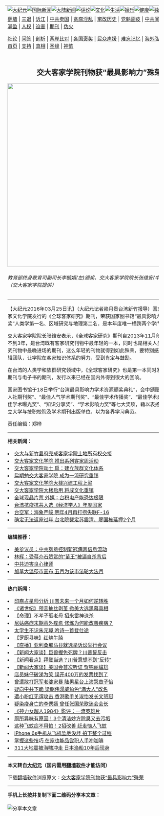 <a name="1" id="1" target="_blank"></a><span id="1"></span>
<table align=center border="0"><tr><td colspan="2" VALIGN=TOP><a href="https://github.com/onivku3167/djy/blob/master/gb/nsc413.md#1"><img src="https://raw.githubusercontent.com/onivku3167/www/master/t/djy/1.jpg" title="大纪元"></a><a href="https://github.com/onivku3167/djy/blob/master/gb/n24hr.md#1"><img src="https://raw.githubusercontent.com/onivku3167/www/master/t/djy/3.jpg" title="国际新闻"></a><a href="https://github.com/onivku3167/djy/blob/master/gb/nsc413.md#1"><img src="https://raw.githubusercontent.com/onivku3167/www/master/t/djy/4.jpg" title="大陆新闻"></a><a href="https://github.com/onivku3167/djy/blob/master/gb/news392.md#1"><img src="https://raw.githubusercontent.com/onivku3167/www/master/t/djy/5.jpg" title="评论"></a><a href="https://github.com/onivku3167/djy/blob/master/gb/news2007.md#1"><img src="https://raw.githubusercontent.com/onivku3167/www/master/t/djy/6.jpg" title="文化"></a><a href="https://github.com/onivku3167/djy/blob/master/gb/news2008.md#1"><img src="https://raw.githubusercontent.com/onivku3167/www/master/t/djy/7.jpg" title="生活"></a><a href="https://github.com/onivku3167/djy/blob/master/gb/ncyule.md#1"><img src="https://raw.githubusercontent.com/onivku3167/www/master/t/djy/8.jpg" title="娱乐"></a><a href="https://github.com/onivku3167/djy/blob/master/gb/nsc1002.md#1"><img src="https://raw.githubusercontent.com/onivku3167/www/master/t/djy/9.jpg" title="健康"><a href="https://github.com/onivku3167/djy/blob/master/gb/nf6092.md#1"><img src="https://raw.githubusercontent.com/onivku3167/www/master/t/djy/10a.jpg" title="独家"></a><a href="https://github.com/onivku3167/djy/blob/master/gb/nf4514.md#1"><img src="https://raw.githubusercontent.com/onivku3167/www/master/t/djy/12a.jpg" title="头条"></a></td></tr>
<tr><td colspan="2" VALIGN=TOP><a target="_blank" href="https://github.com/onivku3167/www/blob/master/README.md?zsrh#1">翻墙</a> | <a target="_blank" href="https://github.com/onivku3167/djy/blob/master/gb/nf5657.md#1">三退</a> | <a target="_blank" href="https://github.com/onivku3167/djy/blob/master/gb/nf6124.md#1">诉江</a> | <a target="_blank" href="https://github.com/onivku3167/djy/blob/master/gb/nf1176117.md#1">中共卖国</a> | <a target="_blank" href="https://github.com/onivku3167/djy/blob/master/gb/nf5773.md#1">贪腐淫乱</a> | <a target="_blank" href="https://github.com/onivku3167/djy/blob/master/gb/nf1176115.md#1">窜改历史</a> | <a target="_blank" href="https://github.com/onivku3167/djy/blob/master/gb/nf1176107.md#1">党魁画皮</a> | <a target="_blank" href="https://github.com/onivku3167/djy/blob/master/gb/nf1320400.md#1">中共间谍</a> | <a target="_blank" href="https://github.com/onivku3167/djy/blob/master/gb/nf1176114.md#1">破坏传统</a> | <a target="_blank" href="https://github.com/onivku3167/ntdtv/blob/master/gb/prog447_1.md#1">恶贯满盈</a> | <a target="_blank" href="https://github.com/onivku3167/djy/blob/master/gb/ncid278.md#1">人权</a> | <a target="_blank" href="https://github.com/onivku3167/djy/blob/master/gb/nf1176111.md#1">迫害</a> | <a target="_blank" href="https://gitlab.com/szzdlab/mh-qikan/blob/master/README.md#1">期刊</a> | <a target="_blank" href="https://github.com/onivku3167/djy/blob/master/gb/nf5562.md#1">伪火</a></p><p><a target="_blank" href="https://github.com/onivku3167/djy/blob/master/gb/9p.md#1">社论</a> | <a target="_blank" href="https://github.com/onivku3167/djy/blob/master/gb/nf4378.md#1">问答</a> | <a target="_blank" href="https://github.com/onivku3167/djy/blob/master/gb/nf5792.md#1">剖析</a> | <a target="_blank" href="https://github.com/onivku3167/djy/blob/master/gb/nf5735.md#1">两岸比对</a> | <a target="_blank" href="https://github.com/onivku3167/djy/blob/master/gb/nf6119.md#1">各国褒奖</a> | <a target="_blank" href="https://github.com/onivku3167/djy/blob/master/gb/nf6120.md#1">民众声援</a> | <a target="_blank" href="https://github.com/onivku3167/djy/blob/master/gb/nf1188594.md#1">难忘记忆</a> | <a target="_blank" href="https://github.com/onivku3167/djy/blob/master/gb/nf3180.md#1">海外弘传</a> | <a target="_blank" href="https://github.com/onivku3167/djy/blob/master/gb/nf5410.md#1">万人上访</a> | <a target="_blank" href="https://github.com/onivku3167/www/blob/master/README.md?zsrh#1">平台首页</a> | <a target="_blank" href="https://github.com/onivku3167/djy/blob/master/gb/nf4386.md#1">支持</a> | <a target="_blank" href="https://github.com/onivku3167/djy/blob/master/gb/nf4389.md#1">真相</a> | <a target="_blank" href="https://github.com/onivku3167/djy/blob/master/gb/nf5790.md#1">圣缘</a> | <a target="_blank" href="https://github.com/onivku3167/djy/blob/master/gb/nf4786.md#1">神韵</a></td></tr>
<tr><td VALIGN=TOP width="626"><h2 align=center>交大客家学院刊物获“最具影响力”殊荣</h2>
<img width="600" src="https://i.epochtimes.com/assets/uploads/2016/03/189722_medium-600x400.jpg" />
<h6>教育部终身教育司副司长李毓娟(左)颁奖，交大客家学院院长张维安(中)亲自受奖。（交大客家学院提供）
</h6>
<hr>
<p>【大纪元2016年03月25日讯】（大纪元记者赖月贵台湾新竹报导）国立交通大学<ahref="https://github.com/onivku3167/djy/blob/master/gb/tag/%E5%AE%A2%E5%AE%B6.md#1">客家</a>文化<ahref="https://github.com/onivku3167/djy/blob/master/gb/tag/%E5%AD%A6%E9%99%A2.md#1">学院</a>发行的《全球<ahref="https://github.com/onivku3167/djy/blob/master/gb/tag/%E5%AE%A2%E5%AE%B6.md#1">客家</a>研究》期刊，荣获国家图书馆“最具影响力人社期刊奖”人类学第一名、区域研究与地理第二名，是本年度唯一横跨两个学门的得奖期刊。</p>
<p><ahref="https://github.com/onivku3167/djy/blob/master/gb/tag/%E4%BA%A4%E5%A4%A7.md#1">交大</a>客家<ahref="https://github.com/onivku3167/djy/blob/master/gb/tag/%E5%AD%A6%E9%99%A2.md#1">学院</a>院长张维安表示，《全球客家研究》期刊自2013年11月创刊以来，至今不到3年，是台湾既有客家研究刊物中最年轻的一本，同时也是相关人类学和族群研究刊物中最晚进场的期刊，这么年轻的刊物就得到如此殊荣，要特别感谢作者群和编辑团队，让学院在客家知识体系的努力，受到肯定与鼓励。</p>
<p>在台湾的人类学和族群研究领域中，《全球客家研究》也是第一本同时发行纸本、电子期刊与电子书的期刊，发行以来已经在国内外得到很大的回响。</p>
<p>国家图书馆于18日举行“台湾最具影响力学术资源颁奖典礼”，会中颁赠“最具影响力人社期刊奖”、“最佳人气学术期刊奖”、“最佳学术传播奖”、“最佳学术典藏奖”、“最佳学术曝光奖”、“知识分享奖”、“学术影响力奖”等七大奖项，藉以表扬全国42所公私立大学与技职校院及学术期刊出版单位，以为各界学习典范。</p>
<p>责任编辑：郑桦</p>

<hr>


<strong>相关新闻：</strong>
<li><a href="https://github.com/onivku3167/djy/blob/master/gb/6/1/4/n1177787.md#1">交大与新竹县府完成客家学院土地所有权交接</a></li>
<li><a href="https://github.com/onivku3167/djy/blob/master/gb/6/5/17/n1321417.md#1">交大客家文化学院  推出系列客家周活动</a></li>
<li><a href="https://github.com/onivku3167/djy/blob/master/gb/7/2/8/n1617508.md#1">交大客家学院动土 扁：建立族群文化体系</a></li>
<li><a href="https://github.com/onivku3167/djy/blob/master/gb/7/2/8/n1617625.md#1">扁期勉交大客家学院  成为一流研究重镇</a></li>
<li><a href="https://github.com/onivku3167/djy/blob/master/gb/8/6/25/n2168290.md#1">交大客家文化学院大楼兴建工程上梁</a></li>
<li><a href="https://github.com/onivku3167/djy/blob/master/gb/9/12/15/n2754558.md#1">交大客家学院大楼启用 将成文化重镇</a></li>
<li><a href="https://github.com/onivku3167/djy/blob/master/gb/20/12/18/n12630166.md#1">全球现晶片荒 外媒：台积电产能恐达极限</a></li>
<li><a href="https://github.com/onivku3167/djy/blob/master/gb/20/12/18/n12630163.md#1">台湾抗疫抗共入选《经济学人》年度国家</a></li>
<li><a href="https://github.com/onivku3167/djy/blob/master/gb/20/12/18/n12629789.md#1">台空军：海象严峻 明年4月再打捞失联F-16</a></li>
<li><a href="https://github.com/onivku3167/djy/blob/master/gb/20/12/18/n12630169.md#1">确定无法返家过年 台北院裁定苏震清、廖国栋延押2个月</a></li>
<hr>


<strong>编辑推荐：</strong>
<li><a href="https://github.com/onzhi266/djy/blob/master/gb/20/2/22/n11887949.md#1">美参议员：中共刻意控制新冠病毒信息流动</a></li>
<li><a href="https://github.com/tsiac2612/djy/blob/master/gb/18/4/7/n10284443.md#1" target="_blank">林辉：受蒋介石赞赏的“苗王”被逼自杀背后</a></li><li><a href="https://github.com/onivku3167/djy/blob/master/gb/9/2/9/n2422991.md?dfh#1" target="_blank">中共迫害良心律师</a></li><li><a href="https://github.com/tsiac2612/djy/blob/master/gb/19/5/3/n11232919.md#1" target="_blank">加拿大温莎市宣布 五月为该市法轮大法月</a></li>
<hr>

<strong>热门新闻：</strong>
<li><a href="https://github.com/onivku3167/djy/blob/master/gb/20/12/15/n12621699.md#1">印裔占星师分析 川普未来一个月如何逆转胜</a></li>
<li><a href="https://github.com/onivku3167/djy/blob/master/gb/20/12/9/n12605810.md#1">《诸世纪》预言抽丝剥茧 掀美大选黑幕真相</a></li>
<li><a href="https://github.com/onivku3167/djy/blob/master/gb/20/12/10/n12609444.md#1">【命理】不孝子砸老母 招来雷神诛杀</a></li>
<li><a href="https://github.com/onivku3167/djy/blob/master/gb/20/12/11/n12614366.md#1">尼姑癌症末期意外痊愈 修炼为何能改善疾病？</a></li>
<li><a href="https://github.com/onivku3167/djy/blob/master/gb/20/11/27/n12580489.md#1">太学生不识朱元璋 吟诗一首登仕途</a></li>
<li><a href="https://github.com/onivku3167/djy/blob/master/gb/20/12/15/n12623326.md#1">【罗厨寻味】红烧牛腩</a></li>
<li><a href="https://github.com/onivku3167/djy/blob/master/gb/20/12/18/n12629475.md#1">【直播】亚利桑那马县就选举诉讼举行会议</a></li>
<li><a href="https://github.com/onivku3167/djy/blob/master/gb/20/12/18/n12630320.md#1">【新闻大家谈】巨兽握免死牌？川普誓反击</a></li>
<li><a href="https://github.com/onivku3167/djy/blob/master/gb/20/12/15/n12623396.md#1">【新闻看点】拜登当选？川普意想不到“反转”</a></li>
<li><a href="https://github.com/onivku3167/djy/blob/master/gb/20/12/16/n12623847.md#1">【新闻大家谈】美国会首次听证 贺锦丽尴尬</a></li>
<li><a href="https://github.com/onivku3167/djy/blob/master/gb/20/12/16/n12624296.md#1">店员妹仔破涕为笑 误开400万的发票找到了</a></li>
<li><a href="https://github.com/onivku3167/djy/blob/master/gb/20/12/15/n12623272.md#1">曾遭散打冠军老婆家暴 陆男星台上演哭章子怡</a></li>
<li><a href="https://github.com/onivku3167/djy/blob/master/gb/20/12/16/n12623537.md#1">疑向中共下跪 梁朝伟漫威角色“满大人”改名</a></li>
<li><a href="https://github.com/onivku3167/djy/blob/master/gb/20/12/16/n12625572.md#1">遭小粉红无谓攻击 香港歌手关淑怡发长文怒怼</a></li>
<li><a href="https://github.com/onivku3167/djy/blob/master/gb/20/12/16/n12625818.md#1">疑染疫身亡的李偲嫣 曾任张国荣歌迷会会长</a></li>
<li><a href="https://github.com/onivku3167/djy/blob/master/gb/20/12/16/n12625338.md#1">《神力女超人1984》影评：一流英雄片</a></li>
<li><a href="https://github.com/onivku3167/djy/blob/master/gb/20/12/7/n12600078.md#1">厕所异味有原因！3个清洁妙方除臭又去污垢</a></li>
<li><a href="https://github.com/onivku3167/djy/blob/master/gb/13/2/9/n3797754.md#1">这种飞蚊症不用怕！2招改善 赶走恼人飞蚊</a></li>
<li><a href="https://github.com/onivku3167/djy/blob/master/gb/20/12/16/n12624214.md#1">iPhone 6s手机从飞机坠地没坏 拍下整个过程</a></li>
<li><a href="https://github.com/onivku3167/djy/blob/master/gb/20/12/14/n12619631.md#1">掌握这些技巧 在家也能品尝职人手冲咖啡</a></li>
<li><a href="https://github.com/onivku3167/djy/blob/master/gb/20/12/16/n12624416.md#1">311大地震被海啸冲走 日本渔船10年后现身</a></li>
<hr>

<strong>本文转自<a href="https://www.epochtimes.com">大纪元</a>（国内需用<a href="https://github.com/onivku3167/www/blob/master/README.md#8">翻墙软件</a>才能访问）</strong><p>下载<a href="https://github.com/onivku3167/www/blob/master/README.md#8">翻墙软件</a>浏览原文：<a href="https://www.epochtimes.com/gb/16/3/25/n7449851.htm">交大客家学院刊物获“最具影响力”殊荣</a></p><hr>

<strong>手机上长按并复制下面二维码分享本文章：</strong><br><br><img src="https://chart.apis.google.com/chart?cht=qr&chs=240x240&choe=UTF-8&chld=M|2&chl=https://github.com/onivku3167/djy/blob/master/gb/16/3/25/n7449851.md%231" title="分享本文章"></td><td VALIGN=TOP><a href="https://github.com/onivku3167/djy/blob/master/gb/16/1/21/n4622075.md?dfh#1" target="_blank"><img src="https://raw.githubusercontent.com/onivku3167/djy/master/gb/300/wei-f1.jpg" title="中共的伪火骗局"  alt="中共的伪火骗局"></a><br><a href="https://github.com/onivku3167/www/blob/master/README.md?dfh#9" target="_blank"><img src="https://raw.githubusercontent.com/onivku3167/djy/master/gb/300/yong-h.jpg" title="永恒的见证"  alt="永恒的见证"></a><br><a href="https://github.com/onivku3167/djy/blob/master/gb/13/9/29/n3974789.md?dfh#1" target="_blank"><img src="https://raw.githubusercontent.com/onivku3167/djy/master/gb/300/shang-lnz.jpg" title="善良女子被中共投男牢"  alt="善良女子被中共投男牢"></a><br><a href="https://github.com/onivku3167/djy/blob/master/gb/16/3/16/n4663449.md?dfh#1" target="_blank"><img src="https://raw.githubusercontent.com/onivku3167/djy/master/gb/300/huo-z3.jpg" title="警卫目击活摘器官"  alt="警卫目击活摘器官"></a><br><a href="https://github.com/onivku3167/djy/blob/master/gb/16/8/7/n8177641.md?dfh#1" target="_blank"><img src="https://raw.githubusercontent.com/onivku3167/djy/master/gb/300/huo-z4.jpg" title="证人描述活摘恐怖"  alt="证人描述活摘恐怖"></a><br><a href="https://github.com/onivku3167/djy/blob/master/gb/10/4/19/n2881569.md?dfh#1" target="_blank"><img src="https://raw.githubusercontent.com/onivku3167/djy/master/gb/300/huo-z1.jpg" title="揭开活摘器官黑幕"  alt="揭开活摘器官黑幕"></a><br><a href="https://github.com/onivku3167/djy/blob/master/gb/10/11/7/n3077476.md?dfh#1" target="_blank"><img src="https://raw.githubusercontent.com/onivku3167/djy/master/gb/300/ma-ks.jpg" title="马克思的成魔之路"  alt="马克思的成魔之路"></a><br><a href="https://github.com/onivku3167/djy/blob/master/gb/14/6/9/n4173977.md?dfh#1" target="_blank"><img src="https://raw.githubusercontent.com/onivku3167/djy/master/gb/300/chang-zs.jpg" title="藏字石 蕴天机"  alt="藏字石 蕴天机"></a><br><a href="https://github.com/onivku3167/djy/blob/master/gb/18/5/10/n10381511.md?dfh#1" target="_blank"><img src="https://raw.githubusercontent.com/onivku3167/djy/master/gb/300/st1.jpg" title="关注3亿人三退"  alt="关注3亿人三退"></a><br><a href="https://github.com/onivku3167/djy/blob/master/gb/18/3/21/n10237682.md?dfh#1" target="_blank"><img src="https://raw.githubusercontent.com/onivku3167/djy/master/gb/300/jie-t.jpg" title="解体中共复兴中华"  alt="解体中共复兴中华"></a><br><a href="https://github.com/onivku3167/djy/blob/master/gb/9/2/9/n2422991.md?dfh#1" target="_blank"><img src="https://raw.githubusercontent.com/onivku3167/djy/master/gb/300/gao-zs.jpg" title="中共迫害良心律师"  alt="中共迫害良心律师"></a><br><a href="https://github.com/onivku3167/djy/blob/master/gb/18/12/9/n10900044.md?dfh#1" target="_blank"><img src="https://raw.githubusercontent.com/onivku3167/djy/master/gb/300/sj1.jpg" title="303万人举报江泽民"  alt="303万人举报江泽民"></a><br><a href="https://github.com/onivku3167/djy/blob/master/gb/18/8/28/n10672014.md?dfh#1" target="_blank"><img src="https://raw.githubusercontent.com/onivku3167/djy/master/gb/300/sj2.jpg" title="这些官员为何起诉江泽民"  alt="这些官员为何起诉江泽民"></a><br><a href="https://github.com/onivku3167/djy/blob/master/gb/8/12/18/n2367165.md?dfh#1" target="_blank"><img src="https://raw.githubusercontent.com/onivku3167/djy/master/gb/300/liangan.jpg" title="海峡两岸的强烈对比"  alt="海峡两岸的强烈对比"></a><br><a href="https://github.com/onivku3167/djy/blob/master/gb/15/12/10/n4593139.md?dfh#1" target="_blank"><img src="https://raw.githubusercontent.com/onivku3167/djy/master/gb/300/jia-ndzl.jpg" title="加拿大总理的贺信"  alt="加拿大总理的贺信"></a><br><a href="https://github.com/onivku3167/djy/blob/master/gb/11/6/17/n3289382.md?dfh#1" target="_blank"><img src="https://raw.githubusercontent.com/onivku3167/djy/master/gb/300/xiao-wd.jpg" title="探寻真相兼听则明"  alt="探寻真相兼听则明"></a><br><a href="https://github.com/onivku3167/djy/blob/master/gb/18/10/27/n10812623.md?dfh#1" target="_blank"><img src="https://raw.githubusercontent.com/onivku3167/djy/master/gb/300/yindu.jpg" title="印度媒体报道东方"  alt="印度媒体报道东方"></a><br><a href="https://github.com/onivku3167/djy/blob/master/gb/18/6/9/n10469652.md?dfh#1" target="_blank"><img src="https://raw.githubusercontent.com/onivku3167/djy/master/gb/300/xie-j.jpg" title="不一样的海外校园"  alt="不一样的海外校园"></a><br><a href="https://github.com/onivku3167/djy/blob/master/gb/7/4/5/n1669415.md?dfh#1" target="_blank"><img src="https://raw.githubusercontent.com/onivku3167/djy/master/gb/300/li-up.jpg" title="从大师到徒弟的传奇"  alt="从大师到徒弟的传奇"></a><br><a href="https://github.com/onivku3167/djy/blob/master/gb/17/5/26/n9191512.md?dfh#1" target="_blank"><img src="https://raw.githubusercontent.com/onivku3167/djy/master/gb/300/zfl2.jpg" title="亿万人与东方一本奇书"  alt="亿万人与东方一本奇书"></a><br><a href="https://github.com/onivku3167/djy/blob/master/gb/13/11/27/n4020290.md?dfh#1" target="_blank"><img src="https://raw.githubusercontent.com/onivku3167/djy/master/gb/300/zhen-h.jpg" title="大陆见不到的震撼场面"  alt="大陆见不到的震撼场面"></a><br><a href="https://github.com/onivku3167/djy/blob/master/gb/15/7/17/n4482910.md?dfh#1" target="_blank"><img src="https://raw.githubusercontent.com/onivku3167/djy/master/gb/300/dalu-sk.jpg" title="人心向善 大陆当初盛况"  alt="人心向善 大陆当初盛况"></a><br><a href="https://github.com/onivku3167/djy/blob/master/gb/19/1/5/n10955468.md?dfh#1" target="_blank"><img src="https://raw.githubusercontent.com/onivku3167/djy/master/gb/300/zfl1.jpg" title="追寻真理 这书讲什么"  alt="追寻真理 这书讲什么"></a><br><a href="https://github.com/onivku3167/www/blob/master/README.md?dfh#1" target="_blank"><img src="https://raw.githubusercontent.com/onivku3167/djy/master/gb/300/fq1.jpg" title="下载免费翻墙软件"  alt="下载免费翻墙软件"></a><br></td></tr></table>
